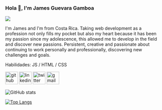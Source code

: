 ### Hola 👋, I'm James Guevara Gamboa
![](https://images-wixmp-ed30a86b8c4ca887773594c2.wixmp.com/f/278b42da-de8f-48a3-9160-9e37cb8f71d3/d6eyx3e-e577bffd-1cef-44b8-aec9-657aeecddb56.jpg?token=eyJ0eXAiOiJKV1QiLCJhbGciOiJIUzI1NiJ9.eyJzdWIiOiJ1cm46YXBwOjdlMGQxODg5ODIyNjQzNzNhNWYwZDQxNWVhMGQyNmUwIiwiaXNzIjoidXJuOmFwcDo3ZTBkMTg4OTgyMjY0MzczYTVmMGQ0MTVlYTBkMjZlMCIsIm9iaiI6W1t7InBhdGgiOiJcL2ZcLzI3OGI0MmRhLWRlOGYtNDhhMy05MTYwLTllMzdjYjhmNzFkM1wvZDZleXgzZS1lNTc3YmZmZC0xY2VmLTQ0YjgtYWVjOS02NTdhZWVjZGRiNTYuanBnIn1dXSwiYXVkIjpbInVybjpzZXJ2aWNlOmZpbGUuZG93bmxvYWQiXX0.vJcw5ni18OA8vUB-nkXqyASbZD0LDkik1MeJQq-wPXI)

I'm James and I'm from Costa Rica. Taking web development as a profession not only fills my pocket but also my heart because it has been my passion since my adolescence, this allowed me to develop in the field and discover new passions. Persistent, creative and passionate about continuing to work personally and professionally, discovering new challenges and goals.

Habilidades:  JS / HTML / CSS



[<img src='https://cdn.jsdelivr.net/npm/simple-icons@3.0.1/icons/github.svg' alt='github' height='40'>](https://github.com/James-Gamboa)  [<img src='https://cdn.jsdelivr.net/npm/simple-icons@3.0.1/icons/linkedin.svg' alt='linkedin' height='40'>](https://www.linkedin.com/in/https://www.linkedin.com/in/james-guevara-gamboa-848b86167//)  [<img src='https://cdn.jsdelivr.net/npm/simple-icons@3.0.1/icons/twitter.svg' alt='twitter' height='40'>](https://twitter.com/https://twitter.com/james_gg8)  [<img src='https://cdn.jsdelivr.net/npm/simple-icons@3.0.1/icons/gmail.svg' alt='gmail' height='40'>](jjguevarag@gmail.com)  

![GitHub stats](https://github-readme-stats.vercel.app/api?username=James-Gamboa&show_icons=true)   

[![Top Langs](https://github-readme-stats.vercel.app/api/top-langs/?username=James-Gamboa)](https://github.com/anuraghazra/github-readme-stats)



